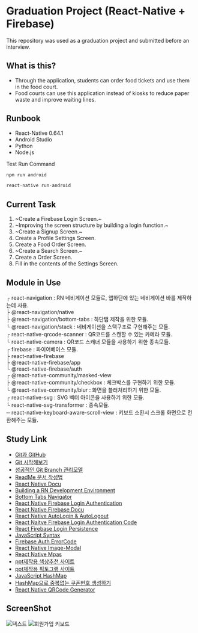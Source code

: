 # Graduation Project (React-Native + Firebase)

This repository was used as a graduation project and submitted before an interview.

## What is this?
* Through the application, students can order food tickets and use them in the food court.
* Food courts can use this application instead of kiosks to reduce paper waste and improve waiting lines.

## Runbook
* React-Native 0.64.1
* Android Studio
* Python
* Node.js

Test Run Command
```js
npm run android
```
```js
react-native run-android
```

## Current Task
1. ~Create a Firebase Login Screen.~
2. ~Improving the screen structure by building a login function.~
3. ~Create a Signup Screen.~
4. Create a Profile Settings Screen.
5. Create a Food Order Screen.
6. ~Create a Search Screen.~
7. Create a Order Screen.
8. Fill in the contents of the Settings Screen.

## Module in Use
┌ react-navigation : RN 네비게이션 모듈로, 앱하단에 있는 네비게이션 바를 제작하는데 사용. <br>
├ @react-navigation/native <br>
├ @react-navigation/bottom-tabs : 하단탭 제작을 위한 모듈. <br>
└ @react-navigation/stack : 네비게이션을 스택구조로 구현해주는 모듈. <br>
┌ react-native-qrcode-scanner : QR코드를 스캔할 수 있는 카메라 모듈. <br>
└ react-native-camera : QR코드 스캐너 모듈을 사용하기 위한 종속모듈. <br>
┌ firebase : 파이어베이스 모듈. <br>
├ react-native-firebase <br>
├ @react-native-firebase/app <br>
└ @react-native-firebase/auth <br>
┌ @react-native-community/masked-view <br>
├ @react-native-community/checkbox : 체크박스를 구현하기 위한 모듈. <br>
└ @react-native-community/blur : 화면을 블러처리하기 위한 모듈. <br>
┌ react-native-svg : SVG 벡터 아이콘을 사용하기 위한 모듈. <br>
└ react-native-svg-transformer : 종속모듈. <br>
─ react-native-keyboard-aware-scroll-view : 키보드 소환시 스크롤 화면으로 전환해주는 모듈. <br>

## Study Link
* [Git과 GitHub](https://brunch.co.kr/@anonymdevoo/3)
* [Git 시작해보기](https://brunch.co.kr/@anonymdevoo/4)
* [성공적인 Git Branch 관리모델](http://amazingguni.github.io/blog/2016/03/git-branch-%EA%B7%9C%EC%B9%99)
* [ReadMe 문서 작성법](https://happybono.wordpress.com/2018/01/03/tip-markdown-%EC%9D%84-%EC%9D%B4%EC%9A%A9%ED%95%9C-readme-%EB%AC%B8%EC%84%9C-%EC%9E%91%EC%84%B1%EB%B2%95/)
* [React Native Docu](https://reactnative.dev/docs/0.64/getting-started)
* [Building a RN Development Environment](https://dev-yakuza.posstree.com/ko/react-native/install-on-windows/)
* [Bottom Tabs Navigator](https://reactnavigation.org/docs/bottom-tab-navigator/)
* [React Native Firebase Login Authentication](https://www.youtube.com/watch?v=cFgoSrOui2M)
* [React Native Firebase Docu](https://rnfirebase.io/)
* [React Native AutoLogin & AutoLogout](https://wordbe.tistory.com/entry/React-Native-Auth-%EC%9E%90%EB%8F%99%EB%A1%9C%EA%B7%B8%EC%9D%B8-%EC%9E%90%EB%8F%99%EB%A1%9C%EA%B7%B8%EC%95%84%EC%9B%83)
* [React Naitve Firebase Login Authentication Code](https://github.com/itzpradip/react-native-firebase-social-app)
* [React Firebase Login Persistence](https://velog.io/@cyongchoi/Firebase-%EB%A1%9C-%ED%94%84%EB%A1%9C%EC%A0%9D%ED%8A%B8-%EB%A7%8C%EB%93%A4%EA%B8%B0-1)
* [JavaScript Syntax](https://blex.me/@baealex/%EC%9E%90%EB%B0%94%EC%8A%A4%ED%81%AC%EB%A6%BD%ED%8A%B8javascript-%EA%B8%B0%EB%B3%B8-%EB%AC%B8%EB%B2%95-%EC%A0%95%EB%A6%AC)
* [Firebase Auth ErrorCode](https://firebase.google.com/docs/reference/js/v8/firebase.auth.Auth#error-codes_3)
* [React Native Image-Modal](https://dev-yakuza.posstree.com/ko/react-native/react-native-image-modal/)
* [React Native Mpas](https://dev-yakuza.posstree.com/ko/react-native/react-native-maps/)
* [ppt제작용 색상추천 사이트](https://colors.lol/)
* [ppt제작용 픽토그램 사이트](https://www.flaticon.com/)
* [JavaScript HashMap](https://m.blog.naver.com/PostView.nhn?blogId=newacadia&logNo=110147183901&proxyReferer=https:%2F%2Fwww.google.com%2F)
* [HashMap으로 중복없는 쿠폰번호 생성하기](https://blog.naver.com/alwaysblue15/221782308244)
* [React Native QRCode Generator](https://github.com/cssivision/react-native-qrcode)

## ScreenShot
![텍스트](https://github.com/westreed/FoodCourt/blob/master/screenshot.png)
![회원가입 키보드](https://github.com/westreed/FoodCourt/blob/master/Register%20Keyboard%20Layout.gif)
